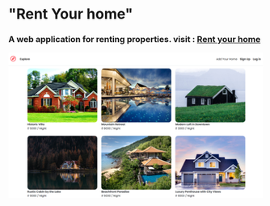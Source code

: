 # "Rent Your home" 
### A web application for renting properties. visit : [Rent your home](https://sagarjd.onrender.com/listings)

![alt project](./public/wanderlust.png)